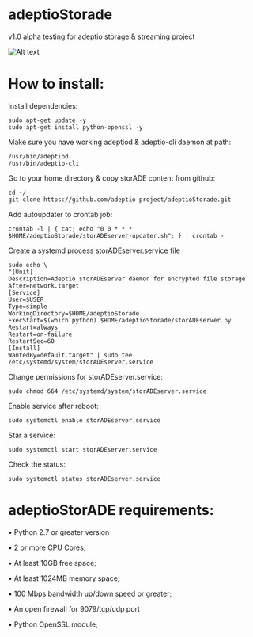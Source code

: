 # adeptioStorade
v1.0 alpha testing for adeptio storage & streaming project

![Alt text](https://blog.adeptio.cc/wp-content/uploads/2018/11/Selection_105.png)

# How to install:

Install dependencies:

    sudo apt-get update -y
    sudo apt-get install python-openssl -y

Make sure you have working adeptiod & adeptio-cli daemon at path:

    /usr/bin/adeptiod
    /usr/bin/adeptio-cli

Go to your home directory & copy storADE content from github:

    cd ~/
    git clone https://github.com/adeptio-project/adeptioStorade.git

Add autoupdater to crontab job:

    crontab -l | { cat; echo "0 0 * * * $HOME/adeptioStorade/storADEserver-updater.sh"; } | crontab -

Create a systemd process storADEserver.service file

    sudo echo \
    "[Unit]
    Description=Adeptio storADEserver daemon for encrypted file storage
    After=network.target
    [Service]
    User=$USER
    Type=simple
    WorkingDirectory=$HOME/adeptioStorade
    ExecStart=$(which python) $HOME/adeptioStorade/storADEserver.py
    Restart=always
    Restart=on-failure
    RestartSec=60
    [Install]
    WantedBy=default.target" | sudo tee /etc/systemd/system/storADEserver.service

Change permissions for storADEserver.service:

    sudo chmod 664 /etc/systemd/system/storADEserver.service

Enable service after reboot:

    sudo systemctl enable storADEserver.service

Star a service:

    sudo systemctl start storADEserver.service

Check the status:

    sudo systemctl status storADEserver.service
    

# adeptioStorADE requirements:

• Python 2.7 or greater version

• 2 or more CPU Cores;

• At least 10GB free space;

• At least 1024MB memory space;

• 100 Mbps bandwidth up/down speed or greater;

• An open firewall for 9079/tcp/udp port

• Python OpenSSL module;
